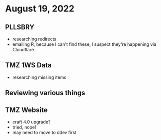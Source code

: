 # August 19, 2022

## PLLSBRY
- researching redirects
- emailing R, because I can't find these, I suspect they're happening via Cloudflare

## TMZ 1WS Data
- researching missing items

## Reviewing various things

## TMZ Website
- craft 4.0 upgrade?
- tried, nope!
- may need to move to ddev first